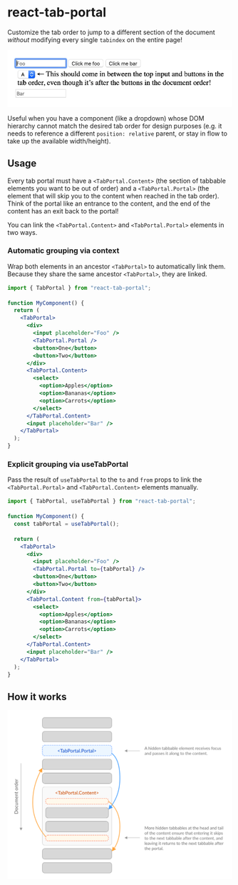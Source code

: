 # react-tab-portal

Customize the tab order to jump to a different section of the document _without_
modifying every single `tabindex` on the entire page!

![Demo](./demo.gif)

Useful when you have a component (like a dropdown) whose DOM hierarchy cannot match
the desired tab order for design purposes (e.g. it needs to reference a different `position: relative` parent, or stay in flow to take up the available width/height).

## Usage

Every tab portal must have a `<TabPortal.Content>` (the section of tabbable
elements you want to be out of order) and a `<TabPortal.Portal>` (the element
that will skip you to the content when reached in the tab order). Think of the
portal like an entrance to the content, and the end of the content has an exit
back to the portal!

You can link the `<TabPortal.Content>` and `<TabPortal.Portal>` elements in
two ways.

### Automatic grouping via context

Wrap both elements in an ancestor `<TabPortal>` to automatically link them.
Because they share the same ancestor `<TabPortal>`, they are linked.

```jsx
import { TabPortal } from "react-tab-portal";

function MyComponent() {
  return (
    <TabPortal>
      <div>
        <input placeholder="Foo" />
        <TabPortal.Portal />
        <button>One</button>
        <button>Two</button>
      </div>
      <TabPortal.Content>
        <select>
          <option>Apples</option>
          <option>Bananas</option>
          <option>Carrots</option>
        </select>
      </TabPortal.Content>
      <input placeholder="Bar" />
    </TabPortal>
  );
}
```

### Explicit grouping via useTabPortal

Pass the result of `useTabPortal` to the `to` and `from` props to link the
`<TabPortal.Portal>` and `<TabPortal.Content>` elements manually.

```jsx
import { TabPortal, useTabPortal } from "react-tab-portal";

function MyComponent() {
  const tabPortal = useTabPortal();

  return (
    <TabPortal>
      <div>
        <input placeholder="Foo" />
        <TabPortal.Portal to={tabPortal} />
        <button>One</button>
        <button>Two</button>
      </div>
      <TabPortal.Content from={tabPortal}>
        <select>
          <option>Apples</option>
          <option>Bananas</option>
          <option>Carrots</option>
        </select>
      </TabPortal.Content>
      <input placeholder="Bar" />
    </TabPortal>
  );
}
```

## How it works

![Diagram](./diagram.png)
